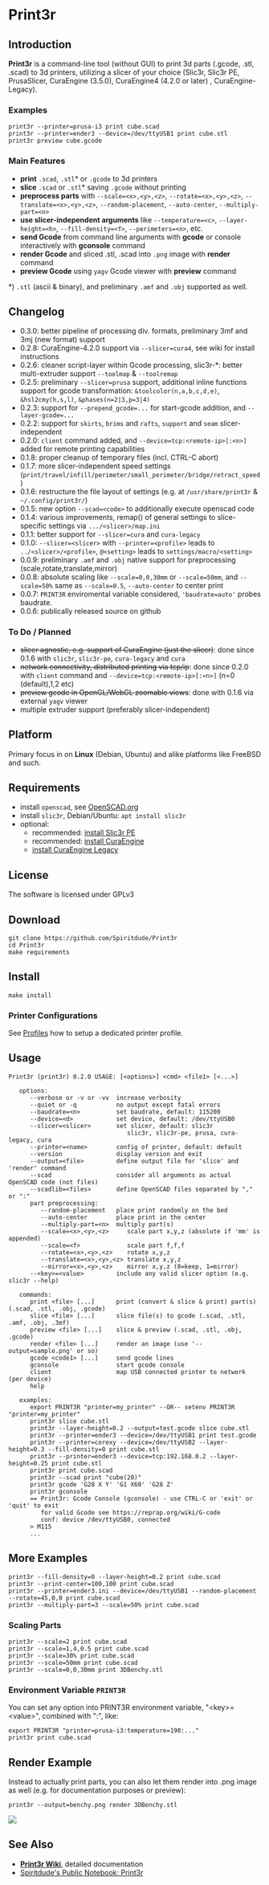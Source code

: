 # Print3r

## Introduction

**Print3r** is a command-line tool (without GUI) to print 3d parts (.gcode, .stl, .scad) to 3d printers, utilizing a slicer of your choice (Slic3r, Slic3r PE, PrusaSlicer, CuraEngine (3.5.0), CuraEngine4 (4.2.0 or later) , CuraEngine-Legacy).

### Examples
```
print3r --printer=prusa-i3 print cube.scad
print3r --printer=ender3 --device=/dev/ttyUSB1 print cube.stl
print3r preview cube.gcode
```

### Main Features
- **print** `.scad`, `.stl`\* or `.gcode` to 3d printers
- **slice** `.scad` or `.stl`\* saving `.gcode` without printing
- **preprocess parts** with `--scale=<x>,<y>,<z>`, `--rotate=<x>,<y>,<z>`, `--translate=<x>,<y>,<z>`, `--random-placement`, `--auto-center`, `--multiply-part=<n>`
- **use slicer-independent arguments** like `--temperature=<c>`, `--layer-height=<h>`, `--fill-density=<f>`, `--perimeters=<n>`, etc.
- **send Gcode** from command line arguments with **gcode** or console interactively with **gconsole** command
- **render Gcode** and sliced .stl, .scad into `.png` image with **render** command
- **preview Gcode** using `yagv` Gcode viewer with **preview** command

\*) `.stl` (ascii & binary), and preliminary `.amf` and `.obj` supported as well.

## Changelog
- 0.3.0: better pipeline of processing div. formats, preliminary 3mf and 3mj (new format) support
- 0.2.8: CuraEngine-4.2.0 support via `--slicer=cura4`, see wiki for install instructions
- 0.2.6: cleaner script-layer within Gcode processing, slic3r-*: better multi-extruder support `--toolmap` & `--toolremap`
- 0.2.5: preliminary `--slicer=prusa` support, additional inline functions support for gcode transformation: `&toolcolor(n,a,b,c,d,e)`, `&hsl2cmy(h,s,l)`, `&phases(n=2|3,p=3|4)`
- 0.2.3: support for `--prepend_gcode=...` for start-gcode addition, and `--layer-gcode=...`
- 0.2.2: support for `skirts`, `brims` and `rafts`, `support` and `seam` slicer-independent
- 0.2.0: `client` command added, and `--device=tcp:<remote-ip>[:<n>]` added for remote printing capabilities
- 0.1.8: proper cleanup of temporary files (incl. CTRL-C abort)
- 0.1.7: more slicer-independent speed settings (`print/travel/infill/perimeter/small_perimeter/bridge/retract_speed`)
- 0.1.6: restructure the file layout of settings (e.g. at `/usr/share/print3r` & `~/.config/print3r/`) 
- 0.1.5: new option `--scad=<code>` to additionally execute openscad code
- 0.1.4: various improvements, remap() of general settings to slice-specific settings via `.../<slicer>/map.ini`
- 0.1.1: better support for `--slicer=cura` and `cura-legacy`
- 0.1.0: `--slicer=<slicer>` with `--printer=<profile>` leads to `../<slicer>/<profile>`, `@<setting>` leads to `settings/macro/<setting>`
- 0.0.9: preliminary `.amf` and `.obj` native support for preprocessing (scale,rotate,translate,mirror)
- 0.0.8: absolute scaling like `--scale=0,0,30mm` or `--scale=50mm`, and `--scale=50%` same as `--scale=0.5`, `--auto-center` to center print
- 0.0.7: `PRINT3R` enviromental variable considered, `'baudrate=auto'` probes baudrate.
- 0.0.6: publically released source on github

### To Do / Planned
- ~~slicer agnostic, e.g. support of CuraEngine (just the slicer)~~: done since 0.1.6 with `slic3r`, `slic3r-pe`, `cura-legacy` and `cura`
- ~~network connectivity, distributed printing via tcp/ip~~: done since 0.2.0 with `client` command and `--device=tcp:<remote-ip>[:<n>]` (n=0 (default),1,2 etc)
- ~~preview gcode in OpenGL/WebGL zoomable views~~: done with 0.1.6 via external `yagv` viewer
- multiple extruder support (preferably slicer-independent)

## Platform
Primary focus in on **Linux** (Debian, Ubuntu) and alike platforms like FreeBSD and such.

## Requirements
- install `openscad`, see [OpenSCAD.org](http://www.openscad.org/)
- install `slic3r`, Debian/Ubuntu: `apt install slic3r`
- optional:
  - recommended: [install Slic3r PE](https://github.com/Spiritdude/Print3r/wiki/Print3r:-Slic3r-&-Slic3r-PE)
  - recommended: [install CuraEngine](https://github.com/Spiritdude/Print3r/wiki/Print3r:-Cura)
  - [install CuraEngine Legacy](https://github.com/Spiritdude/Print3r/wiki/Print3r:-Cura-Legacy)

## License
The software is licensed under GPLv3 

## Download
```
git clone https://github.com/Spiritdude/Print3r
cd Print3r
make requirements
```
## Install
```
make install
```

### Printer Configurations
See [Profiles](https://github.com/Spiritdude/Print3r/wiki/Print3r:-Profiles) how to setup a dedicated printer profile.

## Usage
```
Print3r (print3r) 0.2.0 USAGE: [<options>] <cmd> <file1> [<...>]

   options:
      --verbose or -v or -vv  increase verbosity
      --quiet or -q           no output except fatal errors
      --baudrate=<n>          set baudrate, default: 115200
      --device=<d>            set device, default: /dev/ttyUSB0
      --slicer=<slicer>       set slicer, default: slic3r
                                 slic3r, slic3r-pe, prusa, cura-legacy, cura
      --printer=<name>        config of printer, default: default
      --version               display version and exit
      --output=<file>         define output file for 'slice' and 'render' command
      --scad                  consider all arguments as actual OpenSCAD code (not files)
      --scadlib=<files>       define OpenSCAD files separated by "," or ":"
      part preprocessing:
         --random-placement   place print randomly on the bed
         --auto-center        place print in the center
         --multiply-part=<n>  multiply part(s)
         --scale=<x>,<y>,<z>     scale part x,y,z (absolute if 'mm' is appended)
         --scale=<f>             scale part f,f,f
         --rotate=<x>,<y>,<z>    rotate x,y,z
         --translate=<x>,<y>,<z> translate x,y,z
         --mirror=<x>,<y>,<z>    mirror x,y,z (0=keep, 1=mirror)
      --<key>=<value>         include any valid slicer option (e.g. slic3r --help)

   commands:
      print <file> [...]      print (convert & slice & print) part(s) (.scad, .stl, .obj, .gcode)
      slice <file> [...]      slice file(s) to gcode (.scad, .stl, .amf, .obj, .3mf)
      preview <file> [...]    slice & preview (.scad, .stl, .obj, .gcode)
      render <file> [...]     render an image (use '--output=sample.png' or so)
      gcode <code1> [...]     send gcode lines
      gconsole                start gcode console
      client                  map USB connected printer to network (per device)
      help

   examples:
      export PRINT3R "printer=my_printer" --OR-- setenv PRINT3R "printer=my_printer"
      print3r slice cube.stl
      print3r --layer-height=0.2 --output=test.gcode slice cube.stl
      print3r --printer=ender3 --device=/dev/ttyUSB1 print test.gcode
      print3r --printer=corexy --device=/dev/ttyUSB2 --layer-height=0.3 --fill-density=0 print cube.stl
      print3r --printer=ender3 --device=tcp:192.168.0.2 --layer-height=0.25 print cube.stl
      print3r print cube.scad
      print3r --scad print "cube(20)"
      print3r gcode 'G28 X Y' 'G1 X60' 'G28 Z'
      print3r gconsole
      == Print3r: Gcode Console (gconsole) - use CTRL-C or 'exit' or 'quit' to exit
         for valid Gcode see https://reprap.org/wiki/G-code
         conf: device /dev/ttyUSB0, connected
      > M115
      ...

```

## More Examples
```
print3r --fill-density=0 --layer-height=0.2 print cube.scad
print3r --print-center=100,100 print cube.scad
print3r --printer=ender3.ini --device=/dev/ttyUSB1 --random-placement --rotate=45,0,0 print cube.scad
print3r --multiply-part=3 --scale=50% print cube.scad
```

### Scaling Parts
```
print3r --scale=2 print cube.scad
print3r --scale=1,4,0.5 print cube.scad
print3r --scale=30% print cube.scad
print3r --scale=50mm print cube.scad
print3r --scale=0,0,30mm print 3DBenchy.stl
```

### Environment Variable `PRINT3R`
You can set any option into PRINT3R environment variable, "&lt;key&gt;=&lt;value&gt;", combined with ":", like:
```
export PRINT3R "printer=prusa-i3:temperature=190:..."
print3r print cube.scad
```

## Render Example
Instead to actually print parts, you can also let them render into .png image as well (e.g. for documentation purposes or preview):
```
print3r --output=benchy.png render 3DBenchy.stl
```
![](https://raw.githubusercontent.com/Spiritdude/Print3r/master/examples/benchy.png)

## See Also
- **[Print3r Wiki](https://github.com/Spiritdude/Print3r/wiki)**, detailed documentation
- [Spiritdude's Public Notebook: Print3r](https://spiritdude.wordpress.com/tag/print3r/)

